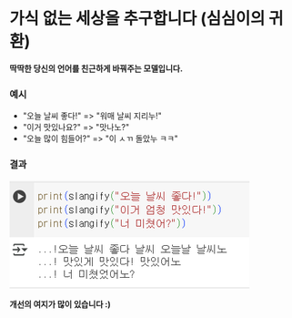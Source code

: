 # 가식 없는 세상을 추구합니다 (심심이의 귀환)

**딱딱한 당신의 언어를 친근하게 바꿔주는 모델입니다.**

### 예시
- "오늘 날씨 좋다!" => "워매 날씨 지리누!"
- "이거 맛있나요?" => "맛나노?"
- "오늘 많이 힘들어?" => "이 ㅅㄲ 돌았누 ㅋㅋ"

### 결과
![result](./image/result.png)

**개선의 여지가 많이 있습니다 :)**
